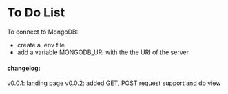 # To Do List

To connect to MongoDB:
- create a .env file
- add a variable MONGODB_URI with the the URI of the server

#### changelog:
v0.0.1: landing page
v0.0.2: added GET, POST request support and db view
